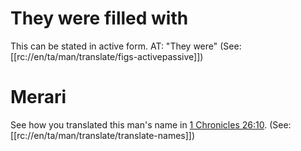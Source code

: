 # They were filled with

This can be stated in active form. AT: "They were" (See: [[rc://en/ta/man/translate/figs-activepassive]])

# Merari

See how you translated this man's name in [1 Chronicles 26:10](./10.md). (See: [[rc://en/ta/man/translate/translate-names]])

